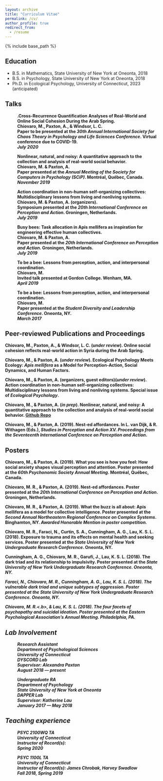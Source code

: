 ```yaml
---
layout: archive
title: "Curriculum Vitae"
permalink: /cv/
author_profile: true
redirect_from:
  - /resume
---
```


{% include base_path %}

## Education

* B.S. in Mathematics, State University of New York at Oneonta, 2018
* B.S. in Psychology, State University of New York at Oneonta, 2018
* Ph.D. in Ecological Psychology, University of Connecticut, 2023 (anticipated)

## Talks

<p style="margin-left: 40px"><b>.<b>Cross-Recurrence Quantification Analyses of Real-World and Online Social Cohesion During the Arab Spring.
<br>Chiovaro, M., Paxton, A., & Windsor, L. C.
<br>Paper to be presented at the <i>30th Annual International Society for Chaos Theory in Psychology and Life Sciences Conference</i>. Virtual conference due to COVID-19.
<br><i>July 2020</i></p>  

<p style="margin-left: 40px"><b>Nonlinear, natural, and noisy: A quantitative approach to the collection and analysis of real-world social behavior.</b>
<br>Chiovaro, M. & Paxton, A.
<br>Paper presented at the <i>Annual Meeting of the Society for Computers in Psychology (SCiP)</i>. Montréal, Québec, Canada.
<br><i>November 2019</i></p>  

<p style="margin-left: 40px"><b>Action coordination in non-human self-organizing collectives: Multidisciplinary lessons from living and nonliving systems.</b>
<br>Chiovaro, M. & Paxton, A. (organizers).
<br>Symposium presented at the <i>20th International Conference on Perception and Action</i>. Groningen, Netherlands.
<br><i>July 2019</i></p>  

<p style="margin-left: 40px"><b>Busy bees: Task allocation in Apis mellifera as inspiration for engineering effective human collectives.</b>
<br>Chiovaro, M. & Paxton, A.
<br>Paper presented at the <i>20th International Conference on Perception and Action</i>. Groningen, Netherlands.
<br><i>July 2019</i></p>

<p style="margin-left: 40px"><b>To be a bee: Lessons from perception, action, and interpersonal coordination.</b>
<br>Chiovaro, M.
<br>Invited talk presented at Gordon College. Wenham, MA.
<br><i>April 2019</i></p>

<p style="margin-left: 40px"><b>To be a bee: Lessons from perception, action, and interpersonal coordination.</b>
<br>Chiovaro, M.
<br>Paper presented at the <i>Student Diversity and Leadership Conference</i>. Oneonta, NY.
<br><i>March 2017</i></p>

## Peer-reviewed Publications and Proceedings

<b>Chiovaro, M.</b>, Paxton, A., & Windsor, L. C. (<i>under review</i>). Online social cohesion reflects real-world action in Syria during the Arab Spring.

<b>Chiovaro, M.</b>, & Paxton, A. (<i>under review</i>).  Ecological Psychology Meets Ecology: <i>Apis mellifera</i> as a Model for Perception-Action, Social Dynamics, and Human Factors.

<b>Chiovaro, M.</b>, & Paxton, A. (organizers, guest editors)(<i>under review</i>). Action coordination in non-human self-organizing collectives: Multidisciplinary lessons from living and nonliving systems. Special issue of <i>Ecological Psychology</i>.

<b>Chiovaro, M.</b>, & Paxton, A. (<i>in prep</i>). Nonlinear, natural, and noisy: A quantitative approach to the collection and analysis of real-world social behavior. [Github Repo](https://github.com/mchiovaro/nonlinear-natural-noisy)

<b>Chiovaro, M.</b>, & Paxton, A. (2019). Nest-ed affordances. In  L. van Dijk, & R. Withagen (Eds.), <i>Studies in Perception and Action XV. Proceedings from the Seventeenth International Conference on Perception and Action</i>.

## Posters

<b>Chiovaro, M.</b>, & Paxton, A. (2019). What you see is how you feel: How social anxiety shapes visual perception and attention. Poster presented at the <i>60th Psychonomic Society Annual Meeting</i>. Montréal, Québec, Canada.

<b>Chiovaro, M. R.</b>, & Paxton, A. (2019). Nest-ed affordances. Poster presented at the <i>20th International Conference on Perception and Action</i>. Groningen, Netherlands.

<b>Chiovaro, M. R.</b>, & Paxton, A. (2019). What the buzz is all about: Apis mellifera as a model for collective intelligence. Poster presented at the <i>Second Annual Northeastern Regional Conference on Complex Systems</i>. Binghamton, NY.
*Awarded Honorable Mention in poster competition.*

<b>Chiovaro, M. R.</b>, Faraci, N., Curtin, S. A., Cunningham, A. G., Lau, K. S. L. (2018). Exposure to trauma and its effects on mental health and seeking services. Poster presented at the <i>State University of New York Undergraduate Research Conference</i>. Oneonta, NY.

Cunningham, A. G., <b>Chiovaro, M. R.</b>, Garufi, J., Lau, K. S. L. (2018). The dark triad and its relationship to impulsivity. Poster presented at the <i>State University of New York Undergraduate Research Conference<i/>. Oneonta, NY.

Faraci, N., <b>Chiovaro, M. R.</b>, Cunningham, A. G., Lau, K. S. L. (2018). The vulnerable dark triad and unique subtypes of aggression. Poster presented at the <i>State University of New York Undergraduate Research Conference</i>. Oneonta, NY.

<b>Chiovaro, M. R.<.b>, & Lau, K. S. L. (2018). The four facets of psychopathy and suicidal ideation. Poster presented at the <i>Eastern Psychological Association’s Annual Meeting</i>. Philadelphia, PA.

## Lab Involvement

<p style="margin-left: 40px"><b>Research Assistant</b>
<br>Department of Psychological Sciences
<br>University of Connecticut
<br>DYSCORD Lab
<br>Supervisor: Alexandra Paxton
<br><i>August 2018 — present</i></p>    

<p style="margin-left: 40px"><b>Undergraduate RA</b>
<br>Department of Psychology
<br>State University of New York at Oneonta
<br>DAPPER Lab
<br>Supervisor: Katherine Lau
<br><i>January 2017 — May 2018</i></p>

## Teaching experience

<p style="margin-left: 40px"><b>PSYC 2100WQ TA</b>
<br>University of Connecticut
<br>Instructor of Record(s):
<br><i>Spring 2020</i></p>

<p style="margin-left: 40px"><b>PSYC 1100L TA</b>
<br>University of Connecticut
<br>Instructor of Record(s): James Chrobak, Harvey Swadlow
<br><i>Fall 2018, Spring 2019</i></p>
